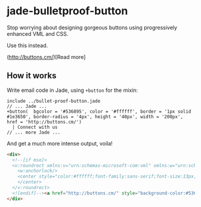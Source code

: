 # jade-bulletproof-button

Stop worrying about designing gorgeous buttons using progressively enhanced VML and CSS. 

Use this instead.

(http://buttons.cm/)[Read more]

## How it works

Write email code in Jade, using `+button` for the mixin:

```jade
include ../bullet-proof-button.jade
// ... Jade ...
+button(  bgcolor = '#536895', color = '#ffffff', border = '1px solid #1e3650', border-radius = '4px', height = '40px', width = '200px', href = 'http://buttons.cm/')
  | Connect with us
// ... more Jade ...
```

And get a much more intense output, voila!

```html
<div>
  <!--[if mso]>
  <v:roundrect xmlns:v="urn:schemas-microsoft-com:vml" xmlns:w="urn:schemas-microsoft-com:office:word" href="http://buttons.cm/" style="height:40px;v-text-anchor:middle;width:200px;" arcsize="10%" strokecolor="#1e3650" fill="#536895">
    <w:anchorlock/>
    <center style="color:#ffffff;font-family:sans-serif;font-size:13px;font-weight:bold;">Connect with us
    </center>
  </v:roundrect>
  <![endif]--><a href="http://buttons.cm/" style="background-color:#536895;border:1px solid #1e3650;border-radius:4px;color:#ffffff;display:inline-block;font-family:sans-serif;font-size:13px;font-weight:bold;line-height:40px;text-align:center;text-decoration:none;width:200px;-webkit-ext-size-adjust:none;mso-hide:all;">Connect with us</a>
</div>
```

